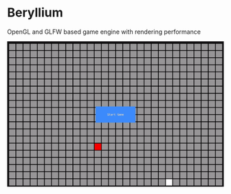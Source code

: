 # Beryllium
OpenGL and GLFW based game engine with rendering performance 


<div style="display:flex; justify-content:center; width:100%; height:100%">
    <img src="Documentation/snake_demo.gif" />
</div>